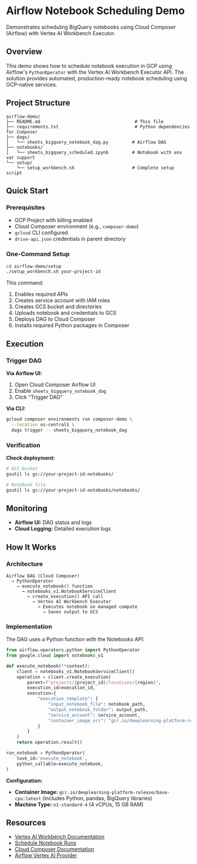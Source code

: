 # Airflow Notebook Scheduling Demo

Demonstrates scheduling BigQuery notebooks using Cloud Composer (Airflow) with Vertex AI Workbench Executor.

## Overview

This demo shows how to schedule notebook execution in GCP using Airflow's `PythonOperator` with the Vertex AI Workbench Executor API. The solution provides automated, production-ready notebook scheduling using GCP-native services.

## Project Structure

```
airflow-demo/
├── README.md                                    # This file
├── requirements.txt                             # Python dependencies for Composer
├── dags/
│   └── sheets_bigquery_notebook_dag.py         # Airflow DAG
├── notebooks/
│   └── sheets_bigquery_scheduled.ipynb         # Notebook with env var support
└── setup/
    └── setup_workbench.sh                      # Complete setup script
```

## Quick Start

### Prerequisites

- GCP Project with billing enabled
- Cloud Composer environment (e.g., `composer-demo`)
- `gcloud` CLI configured
- `drive-api.json` credentials in parent directory

### One-Command Setup

```bash
cd airflow-demo/setup
./setup_workbench.sh your-project-id
```

This command:
1. Enables required APIs
2. Creates service account with IAM roles
3. Creates GCS bucket and directories
4. Uploads notebook and credentials to GCS
5. Deploys DAG to Cloud Composer
6. Installs required Python packages in Composer

## Execution

### Trigger DAG

**Via Airflow UI:**
1. Open Cloud Composer Airflow UI
2. Enable `sheets_bigquery_notebook_dag`
3. Click "Trigger DAG"

**Via CLI:**
```bash
gcloud composer environments run composer-demo \
  --location us-central1 \
  dags trigger -- sheets_bigquery_notebook_dag
```

### Verification

**Check deployment:**
```bash
# GCS bucket
gsutil ls gs://your-project-id-notebooks/

# Notebook file
gsutil ls gs://your-project-id-notebooks/notebooks/
```

## Monitoring

- **Airflow UI:** DAG status and logs
- **Cloud Logging:** Detailed execution logs

## How It Works

### Architecture

```
Airflow DAG (Cloud Composer)
  → PythonOperator
    → execute_notebook() function
      → notebooks_v1.NotebookServiceClient
        → create_execution() API call
          → Vertex AI Workbench Executor
            → Executes notebook on managed compute
              → Saves output to GCS
```

### Implementation

The DAG uses a Python function with the Notebooks API:

```python
from airflow.operators.python import PythonOperator
from google.cloud import notebooks_v1

def execute_notebook(**context):
    client = notebooks_v1.NotebookServiceClient()
    operation = client.create_execution(
        parent=f"projects/{project_id}/locations/{region}",
        execution_id=execution_id,
        execution={
            "execution_template": {
                "input_notebook_file": notebook_path,
                "output_notebook_folder": output_path,
                "service_account": service_account,
                "container_image_uri": "gcr.io/deeplearning-platform-release/base-cpu:latest",
            }
        }
    )
    return operation.result()

run_notebook = PythonOperator(
    task_id='execute_notebook',
    python_callable=execute_notebook,
)
```

**Configuration:**
- **Container Image:** `gcr.io/deeplearning-platform-release/base-cpu:latest` (includes Python, pandas, BigQuery libraries)
- **Machine Type:** `n1-standard-4` (4 vCPUs, 15 GB RAM)

## Resources

- [Vertex AI Workbench Documentation](https://cloud.google.com/vertex-ai/docs/workbench/instances/introduction)
- [Schedule Notebook Runs](https://cloud.google.com/vertex-ai/docs/workbench/instances/schedule-notebook-run-quickstart)
- [Cloud Composer Documentation](https://cloud.google.com/composer/docs)
- [Airflow Vertex AI Provider](https://airflow.apache.org/docs/apache-airflow-providers-google/stable/operators/cloud/vertex_ai.html)
